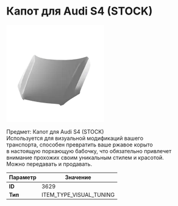 # Капот для Audi S4 (STOCK)

![Item Image](../img/3629.webp?raw=true)

Предмет: Капот для Audi S4 (STOCK)<br>Используется для визуальной модификаций вашего<br>транспорта, способен превратить ваше ржавое корыто<br>в настоящую порхающую бабочку, что обязательно привлечет<br>внимание прохожих своим уникальным стилем и красотой.<br>Можно передавать и продавать.


| Параметр | Значение |
|----------|----------|
| **ID** | 3629 |
| **Тип** | ITEM_TYPE_VISUAL_TUNING |

